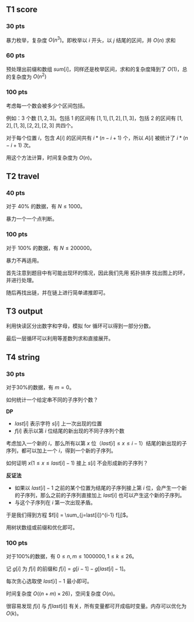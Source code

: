 ## T1 score

### 30 pts

暴力枚举，复杂度 $O(n^3)$。即枚举以 $i$ 开头，以 $j$ 结尾的区间，并 $O(n)$ 求和

### 60 pts

预处理出前缀和数组 $sum[i]$，同样还是枚举区间，求和的复杂度降到了 $O(1)$，总的复杂度为 $O(n^2)$

### 100 pts

考虑每一个数会被多少个区间包括。

例如：$3$ 个数 $[1,2,3]$。包括 $1$ 的区间有 $[1,1], [1,2], [1,3]$，包括 $2$ 的区间有 $[1,2],[1,3],[2,2],[2,3]$ 共四个。

对于每个位置 $i$，包含 $A[i]$ 的区间共有 $i*(n-i+1)$ 个，所以 $A[i]$ 被统计了 $i*(n-i+1)$ 次。

用这个方法计算，时间复杂度为 $O(n)$。

## T2 travel

### 40 pts

对于 $40\%$ 的数据，有 $N \leq 1000$。

暴力一个一个点判断。

### 100 pts

对于 $100\%$ 的数据，有 $N \leq 200000$。

暴力不再适用。

首先注意到题目中有可能出现环的情况，因此我们先用 拓扑排序 找出图上的环，并进行处理。

随后再找出链，并在链上进行简单递推即可。

## T3 output

利用快读区分出数字和字母，模拟 for 循环可以得到一部分分数。

最后一层循环可以利用等差数列求和直接展开。

## T4 string

### 30 pts

对于30%的数据，有 $m = 0$。

如何统计一个给定串不同的子序列个数？

**DP**

- $last[i]$ 表示字符 $s[i]$ 上一次出现的位置
- $f[i]$ 表示以第 $i$ 位结尾的新出现的不同子序列个数

考虑加入一个新的 $i$，那么所有以第 $x$ 位（$last[i] \leq x \leq i - 1$）结尾的新出现的子序列，都可以加上一个 $i$，得到一个新的子序列。

如何证明 $x(1 \leq x \leq last[i] - 1)$ 接上 $s[i]$ 不会形成新的子序列？

**反证法**

- 如果以 $last[i] - 1$ 之前的某个位置为结尾的子序列接上第 $i$ 位，会产生一个新的子序列，那么之前的子序列直接加上 $last[i]$ 也可以产生这个新的子序列。
- 与这个子序列在 $i$ 第一次出现矛盾。

于是我们得到方程 $f[i] = \sum_{j=last[i]}^{i-1} f[j]$。

用树状数组或前缀和优化即可。

### 100 pts

对于100%的数据，有 $0 \leq n, m \leq 1000000, 1 \leq k \leq 26$。

记 $g[i]$ 为 $f[i]$ 的前缀和 $f[i] = g[i - 1] - g[last[i] - 1]$。

每次贪心选取使 $last[i] - 1$ 最小即可。

时间复杂度 $O((n + m) \times 26)$，空间复杂度 $O(n)$。

很容易发现 $f[i]$ 与 $f[last[i]]$ 有关，所有变量都可开成临时变量。内存可以优化为 $O(k)$。
